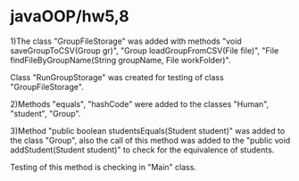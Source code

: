 # javaOOP/hw5,8

1)The class "GroupFileStorage" was added with methods "void saveGroupToCSV(Group gr)", "Group loadGroupFromCSV(File file)", "File findFileByGroupName(String groupName, File workFolder)".

Class "RunGroupStorage" was created for testing of class "GroupFileStorage".

2)Methods "equals", "hashCode" were added to the classes "Human", "student", "Group".

3)Method "public boolean studentsEquals(Student student)" was added to the class "Group", also the call of this method was added to the "public void addStudent(Student student)" to check for the equivalence of students.

Testing of this method is checking in "Main" class.


